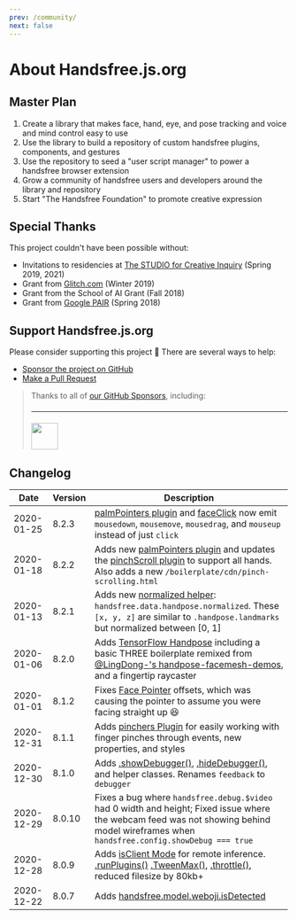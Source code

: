 ```yaml
---
prev: /community/
next: false
---
```

# About Handsfree.js.org

## Master Plan

1. Create a library that makes face, hand, eye, and pose tracking and voice and mind control easy to use 
2. Use the library to build a repository of custom handsfree plugins, components, and gestures
3. Use the repository to seed a "user script manager" to power a handsfree browser extension
4. Grow a community of handsfree users and developers around the library and repository
5. Start "The Handsfree Foundation" to promote creative expression

## Special Thanks

This project couldn't have been possible without:

- Invitations to residencies at [The STUDIO for Creative Inquiry]() (Spring 2019, 2021)
- Grant from [Glitch.com](https://glitch.com) (Winter 2019)
- Grant from the School of AI Grant (Fall 2018)
- Grant from [Google PAIR](https://pair.withgoogle.com/) (Spring 2018)

## Support Handsfree.js.org

Please consider supporting this project 💜 There are several ways to help:

- [Sponsor the project on GitHub](https://github.com/sponsors/midiblocks)
- [Make a Pull Request](https://github.com/midiblocks)



<blockquote>
  <div class="text-center">
    <p>Thanks to all of <a href="https://github.com/midiblocks/handsfree#thanks-to-the-handsfreejsorg-github-sponsors">our GitHub Sponsors</a>, including:</p>
  </div>
  <hr style="margin: 20px auto">
  <div class="text-center">
    <a href="https://github.com/nsthorat"><img src="https://avatars3.githubusercontent.com/u/1100749?s=460&u=99b5107179ac8a00bff093bd4b67b5898301119b&v=4" height=48></a>
  </div>
</blockquote>

## Changelog

<div class="next-element-is-changelog"></div>

| Date | Version | Description |
| ---- | ------- | ----------- |
| 2020-01-25 | 8.2.3 | [palmPointers plugin](/ref/plugin/palmPointers/) and [faceClick](/ref/plugin/faceClick/) now emit `mousedown`, `mousemove`, `mousedrag`, and `mouseup` instead of just `click`
| 2020-01-18 | 8.2.2 | Adds new [palmPointers plugin](/ref/plugin/palmPointers/) and updates the [pinchScroll plugin](/ref/plugin/pinchScroll/) to support all hands. Also adds a new `/boilerplate/cdn/pinch-scrolling.html`
| 2020-01-13 | 8.2.1 | Adds new [normalized helper](/ref/model/handpose/#data): `handsfree.data.handpose.normalized`. These `[x, y, z]` are similar to `.handpose.landmarks` but normalized between [0, 1]
| 2020-01-06 | 8.2.0 | Adds [TensorFlow Handpose](/ref/model/handpose/) including a basic THREE boilerplate remixed from [@LingDong-'s handpose-facemesh-demos](https://github.com/LingDong-/handpose-facemesh-demos), and a fingertip raycaster
| 2020-01-01 | 8.1.2 | Fixes [Face Pointer](/ref/plugin/facePointer/) offsets, which was causing the pointer to assume you were facing straight up 😆
| 2020-12-31 | 8.1.1 | Adds [pinchers Plugin](/ref/plugin/pinchers/) for easily working with finger pinches through events, new properties, and styles
| 2020-12-30 | 8.1.0 | Adds [.showDebugger()](/ref/method/showDebugger/), [.hideDebugger()](/ref/method/hideDebugger/), and helper classes. Renames `feedback` to `debugger`
| 2020-12-29 | 8.0.10 | Fixes a bug where `handsfree.debug.$video` had 0 width and height; Fixed issue where the webcam feed was not showing behind model wireframes when `handsfree.config.showDebug === true`
| 2020-12-28 | 8.0.9 | Adds [isClient Mode](/ref/prop/config#isclient) for remote inference. [.runPlugins()](/ref/method/runPlugins/) [.TweenMax()](/ref/method/TweenMax/), [.throttle()](/ref/method/throttle/), reduced filesize by 80kb+
| 2020-12-22 | 8.0.7 | Adds [handsfree.model.weboji.isDetected](/ref/model/weboji/)